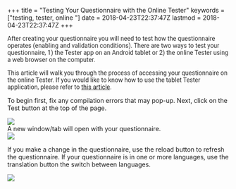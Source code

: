 +++
title = "Testing Your Questionnaire with the Online Tester"
keywords = ["testing, tester, online "]
date = 2018-04-23T22:37:47Z
lastmod = 2018-04-23T22:37:47Z
+++

<span
style="color: rgb(42, 42, 42); font-family: Roboto; font-size: 14px; background-color: rgb(255, 255, 255);">After
creating your questionnaire you will need to test how the questionnaire
operates (enabling and validation conditions). There are two ways to
test your questionnaire, 1) the Tester app on an Android tablet or 2)
the online Tester using a web browser on the computer. </span>  
  
<span
style="color: rgb(42, 42, 42); font-family: Roboto; font-size: 14px; background-color: rgb(255, 255, 255);">This
article will walk you through the process of accessing your
questionnaire on the online Tester. If you would like to know how to use
the tablet Tester application, please refer to [this
article](http://support.mysurvey.solutions/customer/en/portal/articles/2505348-testing-your-questionnaires-using-the-tester-application?b_id=12728).   
  
To begin first, fix any compilation errors that may pop-up. Next, click
on the Test button at the top of the page.   
  
![](/images/871985.png)  
A new window/tab will open with your questionnaire.  
![](/images/871986.png)  
  
If you make a change in the questionnaire, use the reload button to
refresh the questionnaire. If your questionnaire is in one or more
languages, use the translation button the switch between
languages. </span>  
  
![](/images/871988.png)

